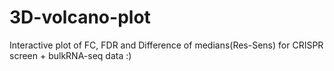 # 3D-volcano-plot
Interactive plot of FC, FDR and Difference of medians(Res-Sens) for CRISPR screen + bulkRNA-seq data :)
